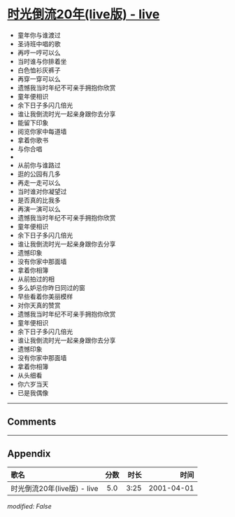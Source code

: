 # [时光倒流20年(live版) - live](https://music.163.com/song?id=26075116)

* 童年你与谁渡过
* 圣诗班中唱的歌
* 再哼一哼可以么
* 当时谁与你排着坐
* 白色恤衫灰裤子
* 再穿一穿可以么
* 遗憾我当时年纪不可亲手拥抱你欣赏
* 童年便相识
* 余下日子多闪几倍光
* 谁让我倒流时光一起亲身跟你去分享
* 能留下印象
* 阅览你家中每道墙
* 拿着你歌书
* 与你合唱
* 
* 从前你与谁路过
* 逛的公园有几多
* 再走一走可以么
* 当时谁对你凝望过
* 是否真的比我多
* 再演一演可以么
* 遗憾我当时年纪不可亲手拥抱你欣赏
* 童年便相识
* 余下日子多闪几倍光
* 谁让我倒流时光一起亲身跟你去分享
* 遗憾印象
* 没有你家中那面墙
* 拿着你相簿
* 从前拍过的相
* 多么妒忌你昨日同过的窗
* 早些看着你美丽模样
* 对你天真的赞赏
* 遗憾我当时年纪不可亲手拥抱你欣赏
* 童年便相识
* 余下日子多闪几倍光
* 谁让我倒流时光一起亲身跟你去分享
* 遗憾印象
* 没有你家中那面墙
* 拿着你相簿
* 从头细看
* 你六岁当天
* 已是我偶像


---

## Comments


---

## Appendix

|歌名|分数|时长|时间|
|:---|:---:|---:|---:|
|时光倒流20年(live版) - live|5.0|3:25|2001-04-01

*modified: False*